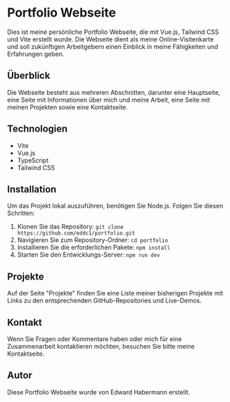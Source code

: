 # Portfolio Webseite

Dies ist meine persönliche Portfolio Webseite, die mit Vue.js, Tailwind CSS und Vite erstellt wurde. Die Webseite dient als meine Online-Visitenkarte und soll zukünftigen Arbeitgebern einen Einblick in meine Fähigkeiten und Erfahrungen geben.

## Überblick
Die Webseite besteht aus mehreren Abschnitten, darunter eine Hauptseite, eine Seite mit Informationen über mich und meine Arbeit, eine Seite mit meinen Projekten sowie eine Kontaktseite.

## Technologien
- Vite
- Vue.js
- TypeScript
- Tailwind CSS

## Installation
Um das Projekt lokal auszuführen, benötigen Sie Node.js. Folgen Sie diesen Schritten:

1. Klonen Sie das Repository: `git clone https://github.com/eddc1/portfolio.git`
2. Navigieren Sie zum Repository-Ordner: `cd portfolio`
3. Installieren Sie die erforderlichen Pakete: `npm install`
4. Starten Sie den Entwicklungs-Server: `npm run dev`

## Projekte
Auf der Seite "Projekte" finden Sie eine Liste meiner bisherigen Projekte mit Links zu den entsprechenden GitHub-Repositories und Live-Demos.

## Kontakt
Wenn Sie Fragen oder Kommentare haben oder mich für eine Zusammenarbeit kontaktieren möchten, besuchen Sie bitte meine Kontaktseite.

## Autor
Diese Portfolio Webseite wurde von Edward Habermann erstellt.

